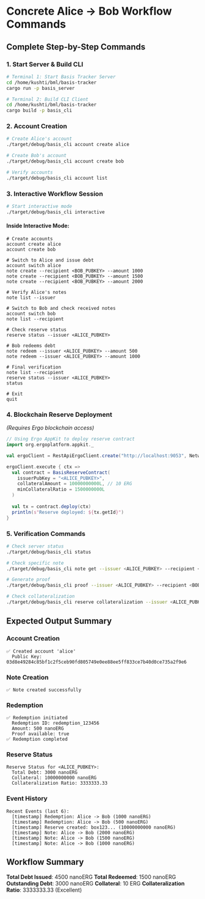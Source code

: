 # Concrete Alice → Bob Workflow Commands

## Complete Step-by-Step Commands

### 1. Start Server & Build CLI
```bash
# Terminal 1: Start Basis Tracker Server
cd /home/kushti/bml/basis-tracker
cargo run -p basis_server

# Terminal 2: Build CLI Client
cd /home/kushti/bml/basis-tracker
cargo build -p basis_cli
```

### 2. Account Creation
```bash
# Create Alice's account
./target/debug/basis_cli account create alice

# Create Bob's account  
./target/debug/basis_cli account create bob

# Verify accounts
./target/debug/basis_cli account list
```

### 3. Interactive Workflow Session
```bash
# Start interactive mode
./target/debug/basis_cli interactive
```

#### Inside Interactive Mode:
```
# Create accounts
account create alice
account create bob

# Switch to Alice and issue debt
account switch alice
note create --recipient <BOB_PUBKEY> --amount 1000
note create --recipient <BOB_PUBKEY> --amount 1500
note create --recipient <BOB_PUBKEY> --amount 2000

# Verify Alice's notes
note list --issuer

# Switch to Bob and check received notes
account switch bob
note list --recipient

# Check reserve status
reserve status --issuer <ALICE_PUBKEY>

# Bob redeems debt
note redeem --issuer <ALICE_PUBKEY> --amount 500
note redeem --issuer <ALICE_PUBKEY> --amount 1000

# Final verification
note list --recipient
reserve status --issuer <ALICE_PUBKEY>
status

# Exit
quit
```

### 4. Blockchain Reserve Deployment
*(Requires Ergo blockchain access)*

```scala
// Using Ergo AppKit to deploy reserve contract
import org.ergoplatform.appkit._

val ergoClient = RestApiErgoClient.create("http://localhost:9053", NetworkType.TESTNET, "", "http://localhost:9053")

ergoClient.execute { ctx =>
  val contract = BasisReserveContract(
    issuerPubKey = "<ALICE_PUBKEY>",
    collateralAmount = 10000000000L, // 10 ERG
    minCollateralRatio = 1500000000L
  )
  
  val tx = contract.deploy(ctx)
  println(s"Reserve deployed: ${tx.getId}")
}
```

### 5. Verification Commands
```bash
# Check server status
./target/debug/basis_cli status

# Check specific note
./target/debug/basis_cli note get --issuer <ALICE_PUBKEY> --recipient <BOB_PUBKEY>

# Generate proof
./target/debug/basis_cli proof --issuer <ALICE_PUBKEY> --recipient <BOB_PUBKEY>

# Check collateralization
./target/debug/basis_cli reserve collateralization --issuer <ALICE_PUBKEY>
```

## Expected Output Summary

### Account Creation
```
✅ Created account 'alice'
  Public Key: 03d8e49284c85bf1c2f5ceb90fd805749e0ee88ee5ff833ce7b40d0ce735a2f9e6
```

### Note Creation
```
✅ Note created successfully
```

### Redemption
```
✅ Redemption initiated
  Redemption ID: redemption_123456
  Amount: 500 nanoERG
  Proof available: true
✅ Redemption completed
```

### Reserve Status
```
Reserve Status for <ALICE_PUBKEY>:
  Total Debt: 3000 nanoERG
  Collateral: 10000000000 nanoERG
  Collateralization Ratio: 3333333.33
```

### Event History
```
Recent Events (last 6):
  [timestamp] Redemption: Alice -> Bob (1000 nanoERG)
  [timestamp] Redemption: Alice -> Bob (500 nanoERG)
  [timestamp] Reserve created: box123... (10000000000 nanoERG)
  [timestamp] Note: Alice -> Bob (2000 nanoERG)
  [timestamp] Note: Alice -> Bob (1500 nanoERG)
  [timestamp] Note: Alice -> Bob (1000 nanoERG)
```

## Workflow Summary

**Total Debt Issued**: 4500 nanoERG
**Total Redeemed**: 1500 nanoERG  
**Outstanding Debt**: 3000 nanoERG
**Collateral**: 10 ERG
**Collateralization Ratio**: 3333333.33 (Excellent)